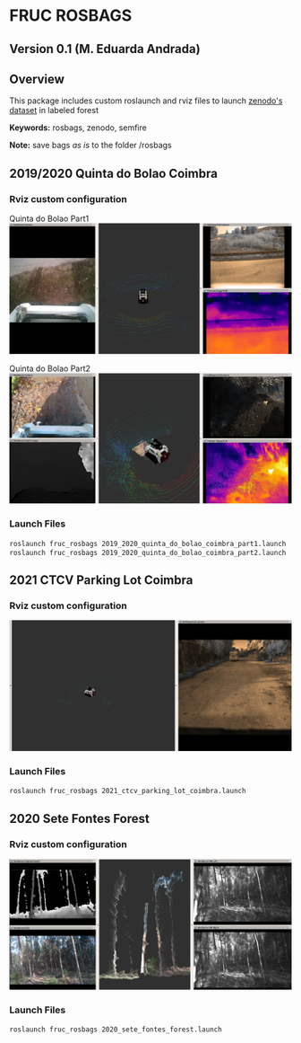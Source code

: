 # FRUC ROSBAGS
## Version 0.1 (M. Eduarda Andrada)

## Overview

This package includes custom roslaunch and rviz files to launch [zenodo's dataset](https://zenodo.org/record/5751906#.YdRin9vLeV4) in labeled forest


**Keywords:** rosbags, zenodo, semfire

**Note:** save bags *as is* to the folder /rosbags

## 2019/2020 Quinta do Bolao Coimbra
### Rviz custom configuration
Quinta do Bolao Part1
![Bolao part1 image](doc/bolao_part1.png)

Quinta do Bolao Part2
![Bolao part2 image](doc/bolao_part2.png)

### Launch Files
```
roslaunch fruc_rosbags 2019_2020_quinta_do_bolao_coimbra_part1.launch
roslaunch fruc_rosbags 2019_2020_quinta_do_bolao_coimbra_part2.launch
```

## 2021 CTCV Parking Lot Coimbra
### Rviz custom configuration
![CTCV image](doc/ctcv.png)
### Launch Files
```
roslaunch fruc_rosbags 2021_ctcv_parking_lot_coimbra.launch 
```

## 2020 Sete Fontes Forest
### Rviz custom configuration
![Sete Fontes image](doc/sete_fontes.png)
### Launch Files
```
roslaunch fruc_rosbags 2020_sete_fontes_forest.launch
```